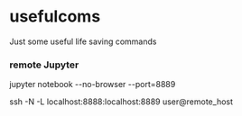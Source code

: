 # usefulcoms
Just some useful life saving commands


### remote Jupyter

jupyter notebook --no-browser --port=8889

ssh -N -L localhost:8888:localhost:8889 user@remote_host


